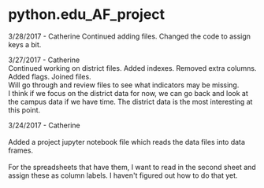 # python.edu_AF_project

3/28/2017 - Catherine
Continued adding files.  Changed the code to assign keys a bit. 

3/27/2017 - Catherine<br>
Continued working on district files. Added indexes. Removed extra columns. Added flags. Joined files.
<br>Will go through and review files to see what indicators may be missing.
<br>I think if we focus on the district data for now, we can go back and look at the campus data if we have time.  The district data is the most interesting at this point.

3/24/2017 - Catherine<br>
<br>Added a project jupyter notebook file which reads the data files into data frames.<br><br>
For the spreadsheets that have them, I want to read in the second sheet and assign these as column labels.  I haven't figured out how to do that yet.
